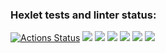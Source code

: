 ### Hexlet tests and linter status:
[![Actions Status](https://github.com/g4mburg/frontend-project-44/workflows/hexlet-check/badge.svg)](https://github.com/g4mburg/frontend-project-44/actions)
<a href="https://codeclimate.com/github/g4mburg/frontend-project-44/maintainability"><img src="https://api.codeclimate.com/v1/badges/e6558b8aead1089796dd/maintainability" /></a>
<a href="https://asciinema.org/a/vxOOyLcEAm8pjGdbFL1XqirNf" target="_blank"><img src="https://asciinema.org/a/vxOOyLcEAm8pjGdbFL1XqirNf.svg" /></a>
<a href="https://asciinema.org/a/aVBfTjup0Ob5hkSTZvNZRUx7V" target="_blank"><img src="https://asciinema.org/a/aVBfTjup0Ob5hkSTZvNZRUx7V.svg" /></a>
<a href="https://asciinema.org/a/BKjOppXpKR2V13gnOONxN0i9c" target="_blank"><img src="https://asciinema.org/a/BKjOppXpKR2V13gnOONxN0i9c.svg" /></a>
<a href="https://asciinema.org/a/y8jlJEOcnKSln1b6ivFXhftC1" target="_blank"><img src="https://asciinema.org/a/y8jlJEOcnKSln1b6ivFXhftC1.svg" /></a>
<a href="https://asciinema.org/a/3IRd4cE3zNP9k6Z1qPbluvUe3" target="_blank"><img src="https://asciinema.org/a/3IRd4cE3zNP9k6Z1qPbluvUe3.svg" /></a>
